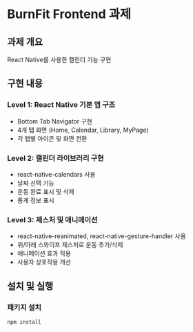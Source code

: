 # BurnFit Frontend 과제

## 과제 개요
React Native를 사용한 캘린더 기능 구현

## 구현 내용

### Level 1: React Native 기본 앱 구조
- Bottom Tab Navigator 구현
- 4개 탭 화면 (Home, Calendar, Library, MyPage)
- 각 탭별 아이콘 및 화면 전환

### Level 2: 캘린더 라이브러리 구현
- react-native-calendars 사용
- 날짜 선택 기능
- 운동 완료 표시 및 삭제
- 통계 정보 표시

### Level 3: 제스처 및 애니메이션
- react-native-reanimated, react-native-gesture-handler 사용
- 위/아래 스와이프 제스처로 운동 추가/삭제
- 애니메이션 효과 적용
- 사용자 상호작용 개선

## 설치 및 실행

### 패키지 설치
```bash
npm install

